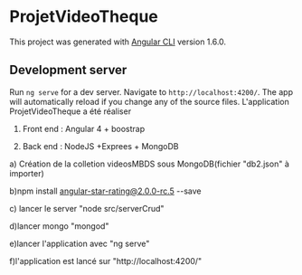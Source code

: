 # ProjetVideoTheque

This project was generated with [Angular CLI](https://github.com/angular/angular-cli) version 1.6.0.

## Development server

Run `ng serve` for a dev server. Navigate to `http://localhost:4200/`. The app will automatically reload if you change any of the source files.
L'application ProjetVideoTheque a été réaliser 

1. Front end : Angular 4 + boostrap

2. Back end : NodeJS +Exprees + MongoDB

a) Création de la colletion videosMBDS sous MongoDB(fichier "db2.json" à importer)

b)npm install angular-star-rating@2.0.0-rc.5 --save

c) lancer le server "node src/serverCrud"

d)lancer mongo "mongod"

e)lancer l'application avec "ng serve"

f)l'application est lancé sur "http://localhost:4200/"
